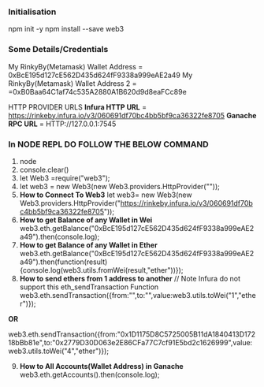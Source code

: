 ### Initialisation
npm init -y
npm install --save web3


### Some Details/Credentials
My RinkyBy(Metamask) Wallet Address = 0xBcE195d127cE562D435d624fF9338a999eAE2a49 
My RinkyBy(Metamask) Wallet Address 2 = =0xB0Baa64C1af74c535A2880A1B620d9d8eaFCc89e

HTTP PROVIDER URLS
**Infura HTTP URL** = https://rinkeby.infura.io/v3/060691df70bc4bb5bf9ca36322fe8705
**Ganache RPC URL** = HTTP://127.0.0.1:7545


### In NODE REPL DO FOLLOW THE BELOW COMMAND
1. node   
2. console.clear()
3. let Web3 =require("web3");
4. let web3 = new Web3(new Web3.providers.HttpProvider(""));
5. **How to Connect To Web3**
let web3= new Web3(new Web3.providers.HttpProvider("https://rinkeby.infura.io/v3/060691df70bc4bb5bf9ca36322fe8705"));
6. **How to get Balance of any Wallet in Wei**
web3.eth.getBalance("0xBcE195d127cE562D435d624fF9338a999eAE2a49").then(console.log);
7. **How to get Balance of any Wallet in Ether**
web3.eth.getBalance("0xBcE195d127cE562D435d624fF9338a999eAE2a49").then(function(result){console.log(web3.utils.fromWei(result,"ether"))});
8. **How to send ethers from 1 address to another** // Note Infura do not support this eth_sendTransaction Function
web3.eth.sendTransaction({from:"<fromaddress>",to:"<toaddress>",value:web3.utils.toWei("1","ether")});

**OR**

web3.eth.sendTransaction({from:"0x1D1175D8C5725005B11dA1840413D17218bBb81e",to:"0x2779D30D063e2E86CFa77C7cf91E5bd2c1626999",value:web3.utils.toWei("4","ether")});

9. **How to All Accounts(Wallet Address) in Ganache**
web3.eth.getAccounts().then(console.log);